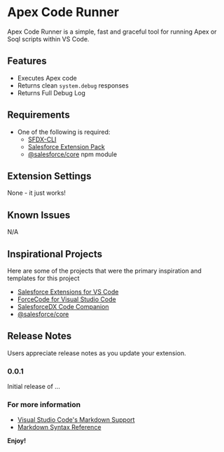 # Apex Code Runner

Apex Code Runner is a simple, fast and graceful tool for running Apex or Soql scripts within VS Code.

## Features

- Executes Apex code
- Returns clean `system.debug` responses
- Returns Full Debug Log

## Requirements

- One of the following is required:
  - [SFDX-CLI](https://developer.salesforce.com/tools/sfdxcli)
  - [Salesforce Extension Pack](https://marketplace.visualstudio.com/items?itemName=salesforce.salesforcedx-vscode)
  - [@salesforce/core](https://www.npmjs.com/package/@salesforce/core) npm module

## Extension Settings

None - it just works!

## Known Issues

N/A

## Inspirational Projects

Here are some of the projects that were the primary inspiration and templates for this project

- [Salesforce Extensions for VS Code](https://github.com/forcedotcom/salesforcedx-vscode)
- [ForceCode for Visual Studio Code](https://github.com/celador/ForceCode)
- [SalesforceDX Code Companion](https://github.com/msrivastav13/DX-Code-Companion)
- [@salesforce/core](https://github.com/forcedotcom/sfdx-core)

## Release Notes

Users appreciate release notes as you update your extension.

### 0.0.1

Initial release of ...

### For more information

* [Visual Studio Code's Markdown Support](http://code.visualstudio.com/docs/languages/markdown)
* [Markdown Syntax Reference](https://help.github.com/articles/markdown-basics/)

**Enjoy!**

